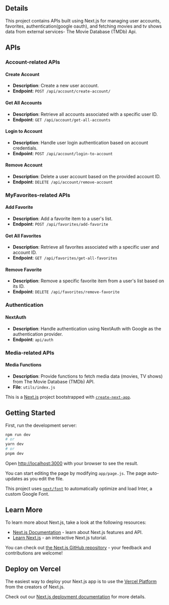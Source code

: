 

## Details

This project contains APIs built using Next.js for managing user accounts, favorites, authentication(google oauth), and fetching movies and tv shows data from external services- The Movie Database (TMDb) Api.

## APIs

### Account-related APIs

#### Create Account
- **Description**: Create a new user account.
- **Endpoint**: `POST /api/account/create-account/`

#### Get All Accounts
- **Description**: Retrieve all accounts associated with a specific user ID.
- **Endpoint**: `GET /api/account/get-all-accounts`

#### Login to Account
- **Description**: Handle user login authentication based on account credentials.
- **Endpoint**: `POST /api/account/login-to-account`

#### Remove Account
- **Description**: Delete a user account based on the provided account ID.
- **Endpoint**: `DELETE /api/account/remove-account`

### MyFavorites-related APIs

#### Add Favorite
- **Description**: Add a favorite item to a user's list.
- **Endpoint**: `POST /api/favorites/add-favorite`

#### Get All Favorites
- **Description**: Retrieve all favorites associated with a specific user and account ID.
- **Endpoint**: `GET /api/favorites/get-all-favorites`

#### Remove Favorite
- **Description**: Remove a specific favorite item from a user's list based on its ID.
- **Endpoint**: `DELETE /api/favorites/remove-favorite`

### Authentication

#### NextAuth
- **Description**: Handle authentication using NextAuth with Google as the authentication provider.
- **Endpoint**: `api/auth`

### Media-related APIs

#### Media Functions
- **Description**: Provide functions to fetch media data (movies, TV shows) from The Movie Database (TMDb) API.
- **File**: `utils/index.js`

This is a [Next.js](https://nextjs.org/) project bootstrapped with [`create-next-app`](https://github.com/vercel/next.js/tree/canary/packages/create-next-app).

## Getting Started

First, run the development server:

```bash
npm run dev
# or
yarn dev
# or
pnpm dev
```

Open [http://localhost:3000](http://localhost:3000) with your browser to see the result.

You can start editing the page by modifying `app/page.js`. The page auto-updates as you edit the file.

This project uses [`next/font`](https://nextjs.org/docs/basic-features/font-optimization) to automatically optimize and load Inter, a custom Google Font.

## Learn More

To learn more about Next.js, take a look at the following resources:

- [Next.js Documentation](https://nextjs.org/docs) - learn about Next.js features and API.
- [Learn Next.js](https://nextjs.org/learn) - an interactive Next.js tutorial.

You can check out [the Next.js GitHub repository](https://github.com/vercel/next.js/) - your feedback and contributions are welcome!

## Deploy on Vercel

The easiest way to deploy your Next.js app is to use the [Vercel Platform](https://vercel.com/new?utm_medium=default-template&filter=next.js&utm_source=create-next-app&utm_campaign=create-next-app-readme) from the creators of Next.js.

Check out our [Next.js deployment documentation](https://nextjs.org/docs/deployment) for more details.
